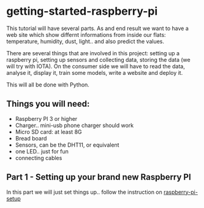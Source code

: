 # getting-started-raspberry-pi

This tutorial will have several parts. As and end result we want to have a web site which show differnt informations from inside our flats: temperature, humidity, dust, light.. and also predict the values.

There are several things that are involved in this project: setting up a raspberry pi, setting up sensors and collecting data, storing the data (we will try with IOTA). On the consumer side we will have to read the data, analyse it, display it, train some models, write a website and deploy it.

This will all be done with Python.

## Things you will need:

* Raspberry PI 3 or higher
* Charger.. mini-usb phone charger should work
* Micro SD card: at least 8G
* Bread board
* Sensors, can be the DHT11, or equivalent
* one LED.. just for fun
* connecting cables


## Part 1 - Setting up your brand new Raspberry PI

In this part we will just set things up.. follow the instruction on [raspberry-pi-setup](https://github.com/pyladieshamburg/getting-started-raspberry-pi/blob/master/raspberry-pi-setup.md)
